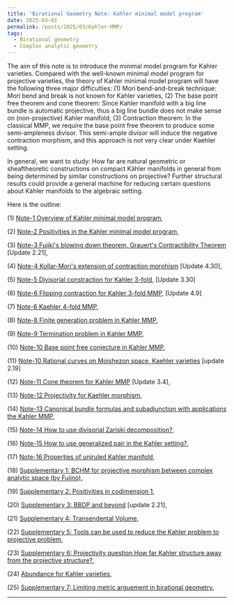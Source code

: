 ```yaml
---
title: 'Birational Geometry Note: Kahler minimal model program'
date: 2025-03-01
permalink: /posts/2025/03/Kahler-MMP/
tags:
  - Birational geometry
  - Complex analytic geometry
---
```


The aim of this note is to introduce the minimal model program for Kahler varieties. Compared with the well-known minimal model program for projective varieties, the theory of Kahler minimal model program will have the following three major difficulties: (1) Mori bend-and-break technique: Mori bend and break is not known for Kahler varieties, (2) The base point free theorem and cone theorem: Since Kahler manifold with a big line bundle is automatic projective, thus a big line bundle does not make sense on (non-projective) Kahler manifold, (3) Contraction theorem: In the classical MMP, we require the base point free theorem to produce some semi-ampleness divisor. This semi-ample divisor will induce the negative contraction morphism, and this approach is not very clear under Kaehler setting.

In general, we want to study: How far are natural geometric or sheaftheoretic constructions on compact Kähler manifolds in general from being determined by similar constructions on projective? Further structural results could provide a general machine for reducing certain questions about Kähler manifolds to the algebraic setting. 



Here is the outline:

(1) [Note-1 Overview of Kahler minimal model program](https://yilimath.github.io/files/Birational/KahlerMMP/Overview.pdf),

(2) [Note-2 Positivities in the Kahler minimal model program](),

(3) [Note-3 Fujiki's blowing down theorem, Grauert's Contractibility Theorem](https://yilimath.github.io/files/Birational/KahlerMMP/Contraction.pdf) [Update 2.21],

(4) [Note-4 Kollar-Mori's extension of contraction morphism](https://yilimath.github.io/files/Birational/KahlerMMP/KMCont.pdf) [Update 4.30],

(5) [Note-5 Divisorial constraction for Kahler 3-fold](https://yilimath.github.io/files/Birational/KahlerMMP/DivisorialCont.pdf), [Update 3.30]

(6) [Note-6 Flipping contraction for Kahler 3-fold MMP](https://yilimath.github.io/files/Birational/KahlerMMP/FlippingCont.pdf), [Update 4.9]

(7) [Note-6 Kaehler 4-fold MMP](),

(8) [Note-8 Finite generation problem in Kahler MMP](),

(9) [Note-9 Termination problem in Kahler MMP](),

(10) [Note-10 Base point free conjecture in Kahler MMP](),

(11) [Note-10 Rational curves on Moishezon space, Kaehler varieties](https://yilimath.github.io/files/Birational/KahlerMMP/Rationalcurve.pdf) [update 2.19]

(12) [Note-11 Cone theorem for Kahler MMP](https://yilimath.github.io/files/Birational/KahlerMMP/ConeTheorem.pdf) [Update 3.4],

(13) [Note-12 Projectivity for Kaehler morphism](),

(14) [Note-13 Canonical bundle formulas and subadjunction with applications the Kahler MMP](),

(15) [Note-14 How to use divisorial Zariski decomposition?](),

(16) [Note-15 How to use generalized pair in the Kahler setting?](),

(17) [Note-16 Properties of uniruled Kahler manifold](),


(18) [Supplementary 1: BCHM for projective morphism between complex analytic space (by Fujino)](),

(19) [Supplementary 2: Positivities in codimension 1](),

(20) [Supplementary 3: BBDP and beyond](https://yilimath.github.io/files/Birational/KahlerMMP/BDPPandBeyond.pdf) [update 2.21],

(21) [Supplementary 4: Transendental Volume](),

(22) [Supplementary 5: Tools can be used to reduce the Kahler problem to projective problem](),

(23) [Supplementary 6: Projectivity question How far Kahler structure away from the projective structure?](),

(24) [Abundance for Kahler varieties](),

(25) [Supplementary 7: Limiting metric arguement in birational geometry](),

---